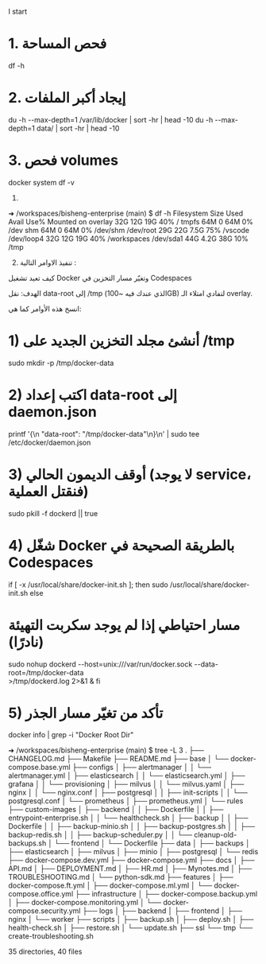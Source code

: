  I start 
 # 1. فحص المساحة
df -h

# 2. إيجاد أكبر الملفات
du -h --max-depth=1 /var/lib/docker | sort -hr | head -10
du -h --max-depth=1 data/ | sort -hr | head -10

# 3. فحص volumes
docker system df -v



1.
➜ /workspaces/bisheng-enterprise (main) $ df -h
Filesystem      Size  Used Avail Use% Mounted on
overlay          32G   12G   19G  40% /
tmpfs            64M     0   64M   0% /dev
shm              64M     0   64M   0% /dev/shm
/dev/root        29G   22G  7.5G  75% /vscode
/dev/loop4       32G   12G   19G  40% /workspaces
/dev/sda1        44G  4.2G   38G  10% /tmp

2. تنفيذ الاوامر التالية :

كيف تعيد تشغيل Docker وتغيّر مسار التخزين في Codespaces

الهدف: نقل data-root إلى /tmp (الذي عندك فيه ~100GB) لتفادي امتلاء الـ overlay.

انسخ هذه الأوامر كما هي:
# 1) أنشئ مجلد التخزين الجديد على /tmp
sudo mkdir -p /tmp/docker-data

# 2) اكتب إعداد data-root إلى daemon.json
printf '{\n  "data-root": "/tmp/docker-data"\n}\n' | sudo tee /etc/docker/daemon.json

# 3) أوقف الديمون الحالي (لا يوجد service، فنقتل العملية)
sudo pkill -f dockerd || true

# 4) شغّل Docker بالطريقة الصحيحة في Codespaces
if [ -x /usr/local/share/docker-init.sh ]; then
  sudo /usr/local/share/docker-init.sh
else
  # مسار احتياطي إذا لم يوجد سكربت التهيئة (نادرًا)
  sudo nohup dockerd --host=unix:///var/run/docker.sock --data-root=/tmp/docker-data \
    >/tmp/dockerd.log 2>&1 &
fi

# 5) تأكد من تغيّر مسار الجذر
docker info | grep -i "Docker Root Dir"
 
 ➜ /workspaces/bisheng-enterprise (main) $ tree -L 3
.
├── CHANGELOG.md
├── Makefile
├── README.md
├── base
│   └── docker-compose.base.yml
├── configs
│   ├── alertmanager
│   │   └── alertmanager.yml
│   ├── elasticsearch
│   │   └── elasticsearch.yml
│   ├── grafana
│   │   └── provisioning
│   ├── milvus
│   │   └── milvus.yaml
│   ├── nginx
│   │   └── nginx.conf
│   ├── postgresql
│   │   ├── init-scripts
│   │   └── postgresql.conf
│   └── prometheus
│       ├── prometheus.yml
│       └── rules
├── custom-images
│   ├── backend
│   │   ├── Dockerfile
│   │   ├── entrypoint-enterprise.sh
│   │   └── healthcheck.sh
│   ├── backup
│   │   ├── Dockerfile
│   │   ├── backup-minio.sh
│   │   ├── backup-postgres.sh
│   │   ├── backup-redis.sh
│   │   ├── backup-scheduler.py
│   │   └── cleanup-old-backups.sh
│   └── frontend
│       └── Dockerfile
├── data
│   ├── backups
│   ├── elasticsearch
│   ├── milvus
│   ├── minio
│   ├── postgresql
│   └── redis
├── docker-compose.dev.yml
├── docker-compose.yml
├── docs
│   ├── API.md
│   ├── DEPLOYMENT.md
│   ├── HR.md
│   ├── Mynotes.md
│   ├── TROUBLESHOOTING.md
│   └── python-sdk.md
├── features
│   ├── docker-compose.ft.yml
│   ├── docker-compose.ml.yml
│   └── docker-compose.office.yml
├── infrastructure
│   ├── docker-compose.backup.yml
│   ├── docker-compose.monitoring.yml
│   └── docker-compose.security.yml
├── logs
│   ├── backend
│   ├── frontend
│   ├── nginx
│   └── worker
├── scripts
│   ├── backup.sh
│   ├── deploy.sh
│   ├── health-check.sh
│   ├── restore.sh
│   └── update.sh
├── ssl
└── tmp
    └── create-troubleshooting.sh

35 directories, 40 files